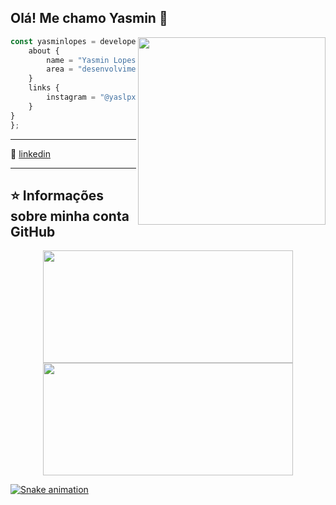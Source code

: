 


## Olá! Me chamo Yasmin 👋

<img align="right" width="300" src="https://i.giphy.com/media/YAnpMSHcurJVS/giphy.webp"/>

```JavaScript
const yasminlopes = developer {
    about {
        name = "Yasmin Lopes"
        area = "desenvolvimento web"
    }
    links {
        instagram = "@yaslpx"
    }
}
};
```

----
  
[linkedin]: https://www.linkedin.com/in/yasmin-lopes-841b601a1

👔 [linkedin][linkedin]

----

## ⭐ Informações sobre minha conta GitHub

<div align="center">
  <a href="https://github.com/yasminlopes">
  <img height="180em" width="400em" src="https://github-readme-stats.vercel.app/api?username=yasminlopes&theme=dracula&show_icons=true"/>

  <img height="180em" width="400em" src="https://github-readme-stats.vercel.app/api/top-langs/?username=yasminlopes&layout=compact&langs_count=7&theme=dracula"/>
</div>

  ![Snake animation](https://github.com/yasminlopes/yasminlopes/blob/output/github-contribution-grid-snake.svg)
 
